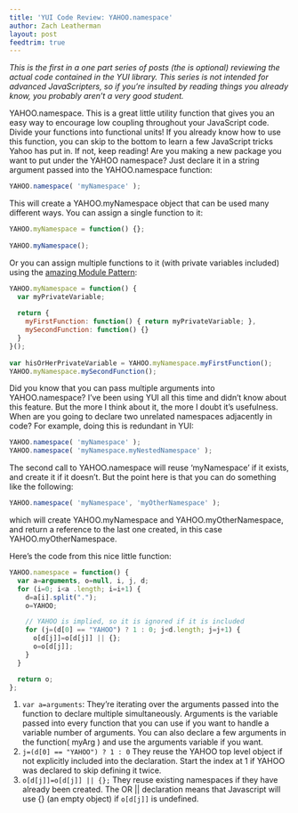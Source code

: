 ```yaml
---
title: 'YUI Code Review: YAHOO.namespace'
author: Zach Leatherman
layout: post
feedtrim: true
---
```


*This is the first in a one part series of posts (the is optional) reviewing the actual code contained in the YUI library. This series is not intended for advanced JavaScripters, so if you’re insulted by reading things you already know, you probably aren’t a very good student.*

YAHOO.namespace. This is a great little utility function that gives you an easy way to encourage low coupling throughout your JavaScript code. Divide your functions into functional units! If you already know how to use this function, you can skip to the bottom to learn a few JavaScript tricks Yahoo has put in. If not, keep reading! Are you making a new package you want to put under the YAHOO namespace? Just declare it in a string argument passed into the YAHOO.namespace function:

``` js
YAHOO.namespace( 'myNamespace' );
```

This will create a YAHOO.myNamespace object that can be used many different ways. You can assign a single function to it:

``` js
YAHOO.myNamespace = function() {};
 
YAHOO.myNamespace();
```

Or you can assign multiple functions to it (with private variables included) using the [amazing Module Pattern][1]:

 [1]: http://yuiblog.com/blog/2007/06/12/module-pattern/

``` js
YAHOO.myNamespace = function() {
  var myPrivateVariable;
 
  return {
    myFirstFunction: function() { return myPrivateVariable; },
    mySecondFunction: function() {}
  }
}();
 
var hisOrHerPrivateVariable = YAHOO.myNamespace.myFirstFunction();
YAHOO.myNamespace.mySecondFunction();
```

Did you know that you can pass multiple arguments into YAHOO.namespace? I’ve been using YUI all this time and didn’t know about this feature. But the more I think about it, the more I doubt it’s usefulness. When are you going to declare two unrelated namespaces adjacently in code? For example, doing this is redundant in YUI:

``` js
YAHOO.namespace( 'myNamespace' );
YAHOO.namespace( 'myNamespace.myNestedNamespace' );
```

The second call to YAHOO.namespace will reuse ‘myNamespace’ if it exists, and create it if it doesn’t. But the point here is that you can do something like the following:

``` js
YAHOO.namespace( 'myNamespace', 'myOtherNamespace' );
```

which will create YAHOO.myNamespace and YAHOO.myOtherNamespace, and return a reference to the last one created, in this case YAHOO.myOtherNamespace.

Here’s the code from this nice little function:

``` js
YAHOO.namespace = function() {
  var a=arguments, o=null, i, j, d;
  for (i=0; i<a .length; i=i+1) {
    d=a[i].split(".");
    o=YAHOO;

    // YAHOO is implied, so it is ignored if it is included
    for (j=(d[0] == "YAHOO") ? 1 : 0; j<d.length; j=j+1) {
      o[d[j]]=o[d[j]] || {};
      o=o[d[j]];
    }
  }

  return o;
};
```

1. `var a=arguments`: They’re iterating over the arguments passed into the function to declare multiple simultaneously. Arguments is the variable passed into every function that you can use if you want to handle a variable number of arguments. You can also declare a few arguments in the function( myArg ) and use the arguments variable if you want.
1. `j=(d[0] == "YAHOO") ? 1 : 0` They reuse the YAHOO top level object if not explicitly included into the declaration. Start the index at 1 if YAHOO was declared to skip defining it twice.
1. `o[d[j]]=o[d[j]] || {};` They reuse existing namespaces if they have already been created. The OR || declaration means that Javascript will use {} (an empty object) if `o[d[j]]` is undefined.
